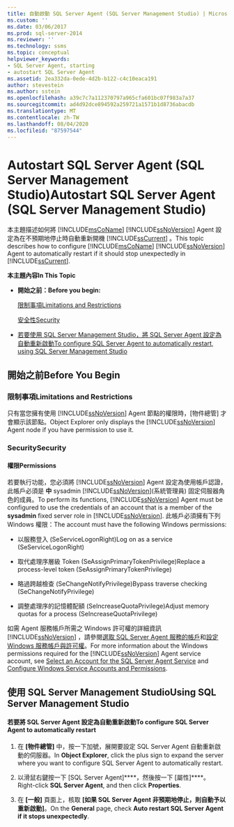```yaml
---
title: 自動啟動 SQL Server Agent (SQL Server Management Studio) | Microsoft Docs
ms.custom: ''
ms.date: 03/06/2017
ms.prod: sql-server-2014
ms.reviewer: ''
ms.technology: ssms
ms.topic: conceptual
helpviewer_keywords:
- SQL Server Agent, starting
- autostart SQL Server Agent
ms.assetid: 2ea332da-0ede-4d2b-b122-c4c10eaca191
author: stevestein
ms.author: sstein
ms.openlocfilehash: a39c7c7a112370797a965cfa601bc07f983a7a37
ms.sourcegitcommit: ad4d92dce894592a259721a1571b1d8736abacdb
ms.translationtype: MT
ms.contentlocale: zh-TW
ms.lasthandoff: 08/04/2020
ms.locfileid: "87597544"
---
```

# <a name="autostart-sql-server-agent-sql-server-management-studio"></a><span data-ttu-id="3ea9c-102">Autostart SQL Server Agent (SQL Server Management Studio)</span><span class="sxs-lookup"><span data-stu-id="3ea9c-102">Autostart SQL Server Agent (SQL Server Management Studio)</span></span>
  <span data-ttu-id="3ea9c-103">本主題描述如何將 [!INCLUDE[msCoName](../../includes/msconame-md.md)] [!INCLUDE[ssNoVersion](../../includes/ssnoversion-md.md)] Agent 設定為在不預期地停止時自動重新開機 [!INCLUDE[ssCurrent](../../includes/sscurrent-md.md)] 。</span><span class="sxs-lookup"><span data-stu-id="3ea9c-103">This topic describes how to configure [!INCLUDE[msCoName](../../includes/msconame-md.md)] [!INCLUDE[ssNoVersion](../../includes/ssnoversion-md.md)] Agent to automatically restart if it should stop unexpectedly in [!INCLUDE[ssCurrent](../../includes/sscurrent-md.md)].</span></span>  
  
 <span data-ttu-id="3ea9c-104">**本主題內容**</span><span class="sxs-lookup"><span data-stu-id="3ea9c-104">**In This Topic**</span></span>  
  
-   <span data-ttu-id="3ea9c-105">**開始之前：**</span><span class="sxs-lookup"><span data-stu-id="3ea9c-105">**Before you begin:**</span></span>  
  
     [<span data-ttu-id="3ea9c-106">限制事項</span><span class="sxs-lookup"><span data-stu-id="3ea9c-106">Limitations and Restrictions</span></span>](#Restrictions)  
  
     [<span data-ttu-id="3ea9c-107">安全性</span><span class="sxs-lookup"><span data-stu-id="3ea9c-107">Security</span></span>](#Security)  
  
-   [<span data-ttu-id="3ea9c-108">若要使用 SQL Server Management Studio，將 SQL Server Agent 設定為自動重新啟動</span><span class="sxs-lookup"><span data-stu-id="3ea9c-108">To configure SQL Server Agent to automatically restart, using SQL Server Management Studio</span></span>](#SSMSProcedure)  
  
##  <a name="before-you-begin"></a><a name="BeforeYouBegin"></a> <span data-ttu-id="3ea9c-109">開始之前</span><span class="sxs-lookup"><span data-stu-id="3ea9c-109">Before You Begin</span></span>  
  
###  <a name="limitations-and-restrictions"></a><a name="Restrictions"></a> <span data-ttu-id="3ea9c-110">限制事項</span><span class="sxs-lookup"><span data-stu-id="3ea9c-110">Limitations and Restrictions</span></span>  
 <span data-ttu-id="3ea9c-111">只有當您擁有使用 [!INCLUDE[ssNoVersion](../../includes/ssnoversion-md.md)] Agent 節點的權限時，[物件總管] 才會顯示該節點。</span><span class="sxs-lookup"><span data-stu-id="3ea9c-111">Object Explorer only displays the [!INCLUDE[ssNoVersion](../../includes/ssnoversion-md.md)] Agent node if you have permission to use it.</span></span>  
  
###  <a name="security"></a><a name="Security"></a> <span data-ttu-id="3ea9c-112">Security</span><span class="sxs-lookup"><span data-stu-id="3ea9c-112">Security</span></span>  
  
####  <a name="permissions"></a><a name="Permissions"></a> <span data-ttu-id="3ea9c-113">權限</span><span class="sxs-lookup"><span data-stu-id="3ea9c-113">Permissions</span></span>  
 <span data-ttu-id="3ea9c-114">若要執行功能，您必須將 [!INCLUDE[ssNoVersion](../../includes/ssnoversion-md.md)] Agent 設定為使用帳戶認證，此帳戶必須是 **中** sysadmin [!INCLUDE[ssNoVersion](../../includes/ssnoversion-md.md)](系統管理員) 固定伺服器角色的成員。</span><span class="sxs-lookup"><span data-stu-id="3ea9c-114">To perform its functions, [!INCLUDE[ssNoVersion](../../includes/ssnoversion-md.md)] Agent must be configured to use the credentials of an account that is a member of the **sysadmin** fixed server role in [!INCLUDE[ssNoVersion](../../includes/ssnoversion-md.md)].</span></span> <span data-ttu-id="3ea9c-115">此帳戶必須擁有下列 Windows 權限：</span><span class="sxs-lookup"><span data-stu-id="3ea9c-115">The account must have the following Windows permissions:</span></span>  
  
-   <span data-ttu-id="3ea9c-116">以服務登入 (SeServiceLogonRight)</span><span class="sxs-lookup"><span data-stu-id="3ea9c-116">Log on as a service (SeServiceLogonRight)</span></span>  
  
-   <span data-ttu-id="3ea9c-117">取代處理序層級 Token (SeAssignPrimaryTokenPrivilege)</span><span class="sxs-lookup"><span data-stu-id="3ea9c-117">Replace a process-level token (SeAssignPrimaryTokenPrivilege)</span></span>  
  
-   <span data-ttu-id="3ea9c-118">略過跨越檢查 (SeChangeNotifyPrivilege)</span><span class="sxs-lookup"><span data-stu-id="3ea9c-118">Bypass traverse checking (SeChangeNotifyPrivilege)</span></span>  
  
-   <span data-ttu-id="3ea9c-119">調整處理序的記憶體配額 (SeIncreaseQuotaPrivilege)</span><span class="sxs-lookup"><span data-stu-id="3ea9c-119">Adjust memory quotas for a process (SeIncreaseQuotaPrivilege)</span></span>  
  
 <span data-ttu-id="3ea9c-120">如需 Agent 服務帳戶所需之 Windows 許可權的詳細資訊 [!INCLUDE[ssNoVersion](../../includes/ssnoversion-md.md)] ，請參閱[選取 SQL Server Agent 服務的帳戶](select-an-account-for-the-sql-server-agent-service.md)和[設定 Windows 服務帳戶與許可權](../../database-engine/configure-windows/configure-windows-service-accounts-and-permissions.md)。</span><span class="sxs-lookup"><span data-stu-id="3ea9c-120">For more information about the Windows permissions required for the [!INCLUDE[ssNoVersion](../../includes/ssnoversion-md.md)] Agent service account, see [Select an Account for the SQL Server Agent Service](select-an-account-for-the-sql-server-agent-service.md) and [Configure Windows Service Accounts and Permissions](../../database-engine/configure-windows/configure-windows-service-accounts-and-permissions.md).</span></span>  
  
##  <a name="using-sql-server-management-studio"></a><a name="SSMSProcedure"></a> <span data-ttu-id="3ea9c-121">使用 SQL Server Management Studio</span><span class="sxs-lookup"><span data-stu-id="3ea9c-121">Using SQL Server Management Studio</span></span>  
  
#### <a name="to-configure-sql-server-agent-to-automatically-restart"></a><span data-ttu-id="3ea9c-122">若要將 SQL Server Agent 設定為自動重新啟動</span><span class="sxs-lookup"><span data-stu-id="3ea9c-122">To configure SQL Server Agent to automatically restart</span></span>  
  
1.  <span data-ttu-id="3ea9c-123">在 **[物件總管]** 中，按一下加號，展開要設定 SQL Server Agent 自動重新啟動的伺服器。</span><span class="sxs-lookup"><span data-stu-id="3ea9c-123">In **Object Explorer**, click the plus sign to expand the server where you want to configure SQL Server Agent to automatically restart.</span></span>  
  
2.  <span data-ttu-id="3ea9c-124">以滑鼠右鍵按一下 [SQL Server Agent]\*\*\*\*，然後按一下 [屬性]\*\*\*\*。</span><span class="sxs-lookup"><span data-stu-id="3ea9c-124">Right-click **SQL Server Agent**, and then click **Properties**.</span></span>  
  
3.  <span data-ttu-id="3ea9c-125">在 **[一般]** 頁面上，核取 **[如果 SQL Server Agent 非預期地停止，則自動予以重新啟動]**。</span><span class="sxs-lookup"><span data-stu-id="3ea9c-125">On the **General** page, check **Auto restart SQL Server Agent if it stops unexpectedly**.</span></span>  
  
  
